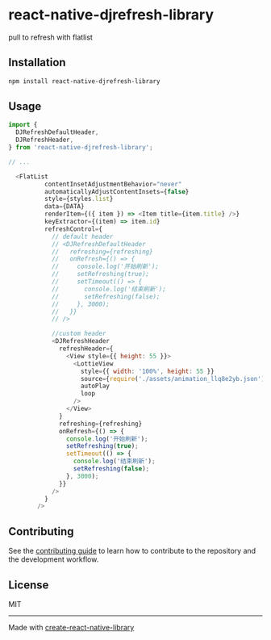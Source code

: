 # react-native-djrefresh-library

pull to refresh with flatlist

## Installation

```sh
npm install react-native-djrefresh-library
```

## Usage

```js
import {
  DJRefreshDefaultHeader,
  DJRefreshHeader,
} from 'react-native-djrefresh-library';

// ...

  <FlatList
          contentInsetAdjustmentBehavior="never"
          automaticallyAdjustContentInsets={false}
          style={styles.list}
          data={DATA}
          renderItem={({ item }) => <Item title={item.title} />}
          keyExtractor={(item) => item.id}
          refreshControl={
            // default header
            // <DJRefreshDefaultHeader
            //   refreshing={refreshing}
            //   onRefresh={() => {
            //     console.log('开始刷新');
            //     setRefreshing(true);
            //     setTimeout(() => {
            //       console.log('结束刷新');
            //       setRefreshing(false);
            //     }, 3000);
            //   }}
            // />

            //custom header
            <DJRefreshHeader
              refreshHeader={
                <View style={{ height: 55 }}>
                  <LottieView
                    style={{ width: '100%', height: 55 }}
                    source={require('./assets/animation_llq8e2yb.json')}
                    autoPlay
                    loop
                  />
                </View>
              }
              refreshing={refreshing}
              onRefresh={() => {
                console.log('开始刷新');
                setRefreshing(true);
                setTimeout(() => {
                  console.log('结束刷新');
                  setRefreshing(false);
                }, 3000);
              }}
            />
          }
        />
```

## Contributing

See the [contributing guide](CONTRIBUTING.md) to learn how to contribute to the repository and the development workflow.

## License

MIT

---

Made with [create-react-native-library](https://github.com/callstack/react-native-builder-bob)
